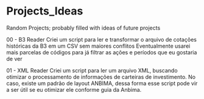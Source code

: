 # Projects_Ideas
Random Projects; probably filled with ideas of future projects

00 - B3 Reader
     Criei um script para ler e transformar o arquivo de cotações históricas da B3 em um CSV sem maiores conflitos
     Eventualmente usarei mais parcelas de códigos para já filtrar as ações e períodos que eu gostaria de ver

01 - XML Reader
     Criei um script para ler um arquivo XML, buscando otimizar o processamento de informações de carteiras de investimento.
     No caso, existe um padrão de layout ANBIMA, dessa forma esse script pode vir a ser útil se eu otimizar ele conforme guia da Anbima.
